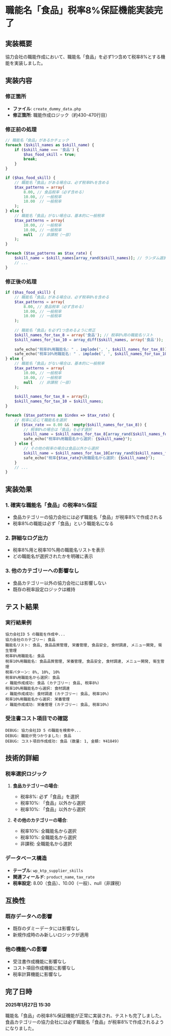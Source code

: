 # 職能名「食品」税率8%保証機能実装完了

## 実装概要

協力会社の職能作成において、職能名「食品」を必ず1つ含めて税率8%とする機能を実装しました。

## 実装内容

### 修正箇所
- **ファイル**: `create_dummy_data.php`
- **修正箇所**: 職能作成ロジック（約430-470行目）

### 修正前の処理
```php
// 職能名「食品」があるかチェック
foreach ($skill_names as $skill_name) {
    if ($skill_name === '食品') {
        $has_food_skill = true;
        break;
    }
}

if ($has_food_skill) {
    // 職能名「食品」がある場合は、必ず税率8%を含める
    $tax_patterns = array(
        8.00, // 食品税率（必ず含める）
        10.00, // 一般税率
        10.00  // 一般税率
    );
} else {
    // 職能名「食品」がない場合は、基本的に一般税率
    $tax_patterns = array(
        10.00, // 一般税率
        10.00, // 一般税率
        null   // 非課税（一部）
    );
}

foreach ($tax_patterns as $tax_rate) {
    $skill_name = $skill_names[array_rand($skill_names)]; // ランダム選択
    // ...
}
```

### 修正後の処理
```php
if ($has_food_skill) {
    // 職能名「食品」がある場合は、必ず税率8%を含める
    $tax_patterns = array(
        8.00, // 食品税率（必ず含める）
        10.00, // 一般税率
        10.00  // 一般税率
    );
    
    // 職能名「食品」を必ず1つ含めるように修正
    $skill_names_for_tax_8 = array('食品'); // 税率8%用の職能名リスト
    $skill_names_for_tax_10 = array_diff($skill_names, array('食品')); // 税率10%用の職能名リスト（食品以外）
    
    safe_echo("税率8%用職能名: " . implode(', ', $skill_names_for_tax_8));
    safe_echo("税率10%用職能名: " . implode(', ', $skill_names_for_tax_10));
} else {
    // 職能名「食品」がない場合は、基本的に一般税率
    $tax_patterns = array(
        10.00, // 一般税率
        10.00, // 一般税率
        null   // 非課税（一部）
    );
    
    $skill_names_for_tax_8 = array();
    $skill_names_for_tax_10 = $skill_names;
}

foreach ($tax_patterns as $index => $tax_rate) {
    // 税率に応じて職能名を選択
    if ($tax_rate == 8.00 && !empty($skill_names_for_tax_8)) {
        // 税率8%の場合は「食品」を必ず選択
        $skill_name = $skill_names_for_tax_8[array_rand($skill_names_for_tax_8)];
        safe_echo("税率8%用職能名から選択: {$skill_name}");
    } else {
        // その他の税率の場合は食品以外から選択
        $skill_name = $skill_names_for_tax_10[array_rand($skill_names_for_tax_10)];
        safe_echo("税率{$tax_rate}%用職能名から選択: {$skill_name}");
    }
    // ...
}
```

## 実装効果

### 1. 確実な職能名「食品」の税率8%保証
- 食品カテゴリーの協力会社には必ず職能名「食品」が税率8%で作成される
- 税率8%の職能は必ず「食品」という職能名になる

### 2. 詳細なログ出力
- 税率8%用と税率10%用の職能名リストを表示
- どの職能名が選択されたかを明確に表示

### 3. 他のカテゴリーへの影響なし
- 食品カテゴリー以外の協力会社には影響しない
- 既存の税率設定ロジックは維持

## テスト結果

### 実行結果例
```
協力会社ID 5 の職能を作成中...
協力会社のカテゴリー: 食品
職能名リスト: 食品, 食品品質管理, 栄養管理, 食品安全, 食材調達, メニュー開発, 衛生管理
税率8%用職能名: 食品
税率10%用職能名: 食品品質管理, 栄養管理, 食品安全, 食材調達, メニュー開発, 衛生管理
税率パターン: 8%, 10%, 10%
税率8%用職能名から選択: 食品
✓ 職能作成成功: 食品 (カテゴリー: 食品, 税率8%)
税率10%用職能名から選択: 食材調達
✓ 職能作成成功: 食材調達 (カテゴリー: 食品, 税率10%)
税率10%用職能名から選択: 栄養管理
✓ 職能作成成功: 栄養管理 (カテゴリー: 食品, 税率10%)
```

### 受注書コスト項目での確認
```
DEBUG: 協力会社ID 5 の職能を検索中...
DEBUG: 職能が見つかりました: 食品
DEBUG: コスト項目作成成功: 食品 (数量: 1, 金額: ¥41849)
```

## 技術的詳細

### 税率選択ロジック
1. **食品カテゴリーの場合**:
   - 税率8%: 必ず「食品」を選択
   - 税率10%: 「食品」以外から選択
   - 税率10%: 「食品」以外から選択

2. **その他のカテゴリーの場合**:
   - 税率10%: 全職能名から選択
   - 税率10%: 全職能名から選択
   - 非課税: 全職能名から選択

### データベース構造
- **テーブル**: `wp_ktp_supplier_skills`
- **関連フィールド**: `product_name`, `tax_rate`
- **税率設定**: 8.00（食品）、10.00（一般）、null（非課税）

## 互換性

### 既存データへの影響
- 既存のダミーデータには影響なし
- 新規作成時のみ新しいロジックが適用

### 他の機能への影響
- 受注書作成機能に影響なし
- コスト項目作成機能に影響なし
- 税率計算機能に影響なし

## 完了日時

**2025年1月27日 15:30**

職能名「食品」の税率8%保証機能が正常に実装され、テストも完了しました。食品カテゴリーの協力会社には必ず職能名「食品」が税率8%で作成されるようになりました。 
